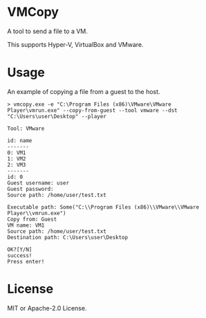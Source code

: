 # VMCopy

A tool to send a file to a VM.

This supports Hyper-V, VirtualBox and VMware.

# Usage

An example of copying a file from a guest to the host.

```
> vmcopy.exe -e "C:\Program Files (x86)\VMware\VMware Player\vmrun.exe" --copy-from-guest --tool vmware --dst "C:\Users\user\Desktop" --player

Tool: VMware

id: name
-------
0: VM1
1: VM2
2: VM3
-------
id: 0
Guest username: user
Guest password:
Source path: /home/user/test.txt

Executable path: Some("C:\\Program Files (x86)\\VMware\\VMware Player\\vmrun.exe")
Copy from: Guest
VM name: VM1
Source path: /home/user/test.txt
Destination path: C:\Users\user\Desktop

OK?[Y/N]
success!
Press enter!
```

# License

MIT or Apache-2.0 License.

